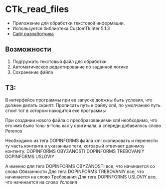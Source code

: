 # CTk_read_files

* Приложение для обработки текстовой информации.
* Используется библиотека CustomTkinter 5.1.3 
* [Сайт разработчика](https://customtkinter.tomschimansky.com/)

## Возможности
1. Подгружать текстовый файл для обработки
2. Автоматическое редактирование по заданной логике
3. Сохранение файла

## ТЗ:
В интерфейсе программы при ее запуске должны быть условия, что должен делать скрипт:
Прописать путь к файлу xml, по умолчанию путь стоит тот в котором находится exe программы

При создании нового файла с преобразованиями xml необходимо, что его имя было точь-в-точь как у оригинала, а спереди добавилось  слово Perenos

Необходимо из тега DOPINFORMS файла xml  скопировать и перенести ту часть контента в указанные теги, котоарый отвечает  даннмоу контенту.
DOPINFORMS OBYZANOSTI
DOPINFORMS TREBOVANIY
DOPINFORMS USLOVIY

А именно для тега DOPINFORMS OBYZANOSTI все, что начинается со слова Обязанности
Для тега DOPINFORMS TREBOVANIY все, что начинается на слово Требования
Для тега DOPINFORMS USLOVIY все, что начинается на слово Условия
